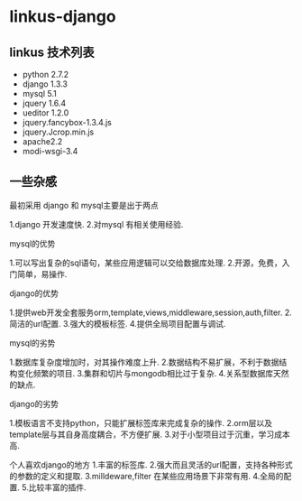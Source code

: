 linkus-django
=============

linkus 技术列表
---------------
* python 2.7.2
* django 1.3.3
* mysql 5.1
* jquery 1.6.4
* ueditor 1.2.0
* jquery.fancybox-1.3.4.js
* jquery.Jcrop.min.js
* apache2.2
* modi-wsgi-3.4


一些杂感
--------------
最初采用 django 和 mysql主要是出于两点

1.django 开发速度快.
2.对mysql 有相关使用经验.


mysql的优势

1.可以写出复杂的sql语句，某些应用逻辑可以交给数据库处理.
2.开源，免费，入门简单，易操作.


django的优势

1.提供web开发全套服务orm,template,views,middleware,session,auth,filter.
2.简洁的url配置.
3.强大的模板标签.
4.提供全局项目配置与调试.


mysql的劣势

1.数据库复杂度增加时，对其操作难度上升.
2.数据结构不易扩展，不利于数据结构变化频繁的项目.
3.集群和切片与mongodb相比过于复杂.
4.关系型数据库天然的缺点.


django的劣势

1.模板语言不支持python，只能扩展标签库来完成复杂的操作.
2.orm层以及template层与其自身高度耦合，不方便扩展.
3.对于小型项目过于沉重，学习成本高.


个人喜欢django的地方
1.丰富的标签库.
2.强大而且灵活的url配置，支持各种形式的参数的定义和提取.
3.milldeware,filter 在某些应用场景下非常有用.
4.全局的配置.
5.比较丰富的插件.



